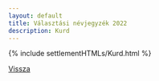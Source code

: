 ```yaml
---
layout: default
title: Választási névjegyzék 2022
description: Kurd
---
```


{% include settlementHTMLs/Kurd.html %}

[Vissza](./)